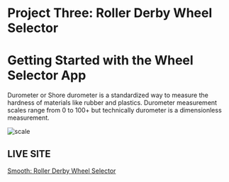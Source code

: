 # Project Three: Roller Derby Wheel Selector

# Getting Started with the Wheel Selector App

Durometer or Shore durometer is a standardized way to measure the hardness of materials like rubber and plastics. Durometer measurement scales range from 0 to 100+ but technically durometer is a dimensionless measurement. 

![scale](https://github.com/kimbrleemnt/kimMontgomeryProjectThree/assets/74934755/89da495d-3249-4f6c-b3d3-6f32b4d3b004)

## LIVE SITE

<a href="https://wheel-selector-app.netlify.app">Smooth: Roller Derby Wheel Selector</a>
